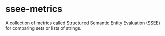 # ssee-metrics
A collection of metrics called Structured Semantic Entity Evaluation (SSEE) for comparing sets or lists of strings.
